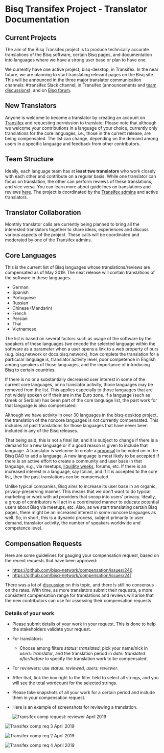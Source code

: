 # Bisq Transifex Project - Translator Documentation

## Current Projects
The aim of the Bisq Transifex project is to produce technically accurate translations of the Bisq software, certain Bisq pages, and documentation into languages where we have a strong user base or plan to have one.

We currently have one active project, bisq-desktop, in Transifex. In the near future, we are planning to start translating relevant pages on the Bisq site. This will be announced in the three major translator communication channels: #transifex Slack channel, in Transifex (announcements and [team discussions](https://www.transifex.com/bisq/teams/69542/discussions/)), and on [Bisq forum](https://bisq.community/t/internationalization/1700/12). 

## New Translators
Anyone is welcome to become a translator by creating an account on [Transifex](https://www.transifex.com/bisq) and requesting permission to translate. Please note that although we welcome your contributions in a language of your choice, currently only translations for the core languages, i.e.,  those in the current release, are being compensated. The list can change, depending on the demand among users in a specific language and feedback from other contributors.

## Team Structure
Ideally, each language team has at **least two translators** who work closely with each other and contribute on a regular basis. While one translator can focus on translation, the other can perform reviews of these translations, and vice versa. You can learn more about guidelines on translations and reviews [here](translationguidelines.md). The project is coordinated by the [Transifex admins](transifexadmin.md) and active translators. 

## Translator Collaboration
Monthly translator calls are currently being planned to bring all the interested translators together to share ideas, experiences and discuss various aspects of the project. These calls will be coordinated and moderated by one of the Transifex admins.

## Core Languages

This is the current list of Bisq languages whose translations/reviews are compensated as of May 2019. The next release will contain translations of the software in these languages.

- German
- Spanish
- Portuguese
- Russian
- Chinese (Mandarin)
- French
- Persian
- Thai 
- Vietnamese

The list is based on several factors such as usage of the software by the speakers of these languages (we encode the selected language within the software as a parameter when a user opens a link to a web property of ours (e.g. bisq.network or docs.bisq.network), how complete the translation for a particular language is, translator activity level, poor competence in English among speakers of those languages, and the importance of introducing Bisq to certain countries. 

If there is no or a substantially decreased user interest in some of the current core languages, or no translator activity, those languages may be removed from the list. This applies especially to those languages that are not widely spoken or if their are in the Euro zone. If a language (such as Greek or Serbian) has been part of the core language list, the past work for that language is also compensated.

Although we have activity in over 30 languages in the bisq-desktop project, the translation of the noncore languages is not currently compensated. This includes all past translations for those languages that have never been included in any of the Bisq releases. 

That being said, this is not a final list, and it is subject to change if there is a demand for a new language or if a good reason is given to include that language. A translator is welcome to create a [proposal](https://docs.bisq.network/proposals.html) to be voted on in the Bisq DAO to add a language. A new language is most likely to be accepted if there is an active effort to create a community and user base in that language, e.g., via meetups, [liquidity weeks](https://github.com/bisq-network/compensation/issues/62), forums, etc. If there is an increased interest in a language, say Italian, and if it is accepted to the core list, then the past translations can be compensated.

Unlike typical companies, Bisq aims to increase its user base in an organic, privacy-preserving manner. This means that we don't want to do typical marketing or work with ad providers that snoop into users' privacy. Ideally, a group of contributors will act in a coordinated manner to educate potential users about Bisq via meetups, etc. Also, as we start translating certain Bisq pages, there might be an increased interest in some noncore languages as well. So, in short, this is a dynamic process, subject primarily to user demand, translator activity, the number of speakers worldwide and competence level.

## Compensation Requests
Here are some guidelines for gauging your compensation request, based on the recent requests that have been approved:
- https://github.com/bisq-network/compensation/issues/240
- https://github.com/bisq-network/compensation/issues/241
 
There was a lot of [discussion](https://github.com/bisq-network/compensation/issues/96) on this topic, and there is still no consensus on the rates. With time, as more translators submit their requests, a more consistent compensation range for translations and reviews will arise that the new contributors can use for assessing their compensation requests.

### Details of your work
- Please submit details of your work in your request. This is done to help the stakeholders validate your request.
- For translators:
  - Choose among filters *status: translated*, pick your name/nick in *users: translator*, and the translation period in *date: translated after/before* to specify the translation work to be compensated.
- For reviewers: use *status: reviewed*, *users: reviewer*.
- After that, tick the box right to the filter field to select all strings, and you will see the total wordcount for the selected strings.
- Please take snapshots of all your work for a certain period and include them in your compensation request. 
- Here is an example of screenshots for reviewing a translation.
 
  
  ![Transifex comp request: reviewer April 2019](https://user-images.githubusercontent.com/43150241/56221854-4eb89e80-606b-11e9-9eff-1d8f23f4cf4c.png)

![Transifex comp req 3 April 2019](https://user-images.githubusercontent.com/43150241/56221896-5b3cf700-606b-11e9-8ba4-329152107e4a.png)

![Transifex comp req 2 April 2019 ](https://user-images.githubusercontent.com/43150241/56221966-7a3b8900-606b-11e9-9d7e-d22d14834fff.png)

![Transifex comp req 4 April 2019](https://user-images.githubusercontent.com/39760876/56637701-f0944880-6674-11e9-89af-2e0a20e3e876.png)
